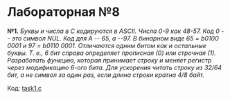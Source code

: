 # Лабораторная №8

**№1.** *Буквы и числа в С кодируются в ASCII. Числа 0-9 как 48-57. Код 0 -- это символ NUL. Код для A -- 65, a --97. В бинарном виде 65 = b0100 0001 и 97 = b0110 0001.
         Отличаются одним битом как и остальные буквы. Т. е., 6 бит справа определяет прописная (0) или строчная (1).
         Разработать функцию, которая принимает строку и меняет регистр через модификацию 6-ого бита. Для ускорения читать строку из 32/64 бит, а не символ за один раз, если длина строки кратна 4/8 байт.*
         
Код: [task1.c](https://github.com/sapiest/OS_labs/blob/master/Lab7/main.c)

     
         
         
